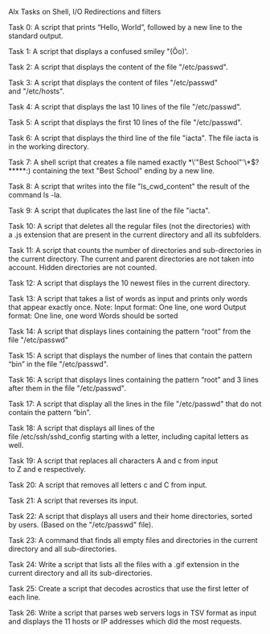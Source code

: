 Alx Tasks on Shell, I/O Redirections and filters

Task 0: A script that prints “Hello, World”, followed by a new line to the standard output.

Task 1: A script that displays a confused smiley "(Ôo)'.

Task 2: A script that displays the content of the file "/etc/passwd".

Task 3: A script that displays the content of files "/etc/passwd" and "/etc/hosts".

Task 4: A script that displays the last 10 lines of the file "/etc/passwd".

Task 5: A script that displays the first 10 lines of the file "/etc/passwd".

Task 6: A script that displays the third line of the file "iacta". The file iacta is in the working directory.

Task 7: A shell script that creates a file named exactly \*\\'"Best School"\'\\*$\?\*\*\*\*\*:) containing the text "Best School" ending by a new line.

Task 8: A script that writes into the file "ls_cwd_content" the result of the command ls -la.

Task 9: A script that duplicates the last line of the file "iacta".

Task 10: A script that deletes all the regular files (not the directories) with a .js extension that are present in the current directory and all its subfolders.

Task 11: A script that counts the number of directories and sub-directories in the current directory. The current and parent directories are not taken into account. Hidden directories are not counted.

Task 12: A script that displays the 10 newest files in the current directory.

Task 13: A script that takes a list of words as input and prints only words that appear exactly once.
Note: 
Input format: One line, one word
Output format: One line, one word
Words should be sorted

Task 14: A script that displays lines containing the pattern “root” from the file "/etc/passwd"

Task 15: A script that displays the number of lines that contain the pattern “bin” in the file "/etc/passwd".

Task 16: A script  that displays lines containing the pattern “root” and 3 lines after them in the file "/etc/passwd".

Task 17: A script that display all the lines in the file "/etc/passwd" that do not contain the pattern “bin”.

Task 18: A script that displays all lines of the file /etc/ssh/sshd_config starting with a letter, including capital letters as well.

Task 19: A script that replaces all characters A and c from input to Z and e respectively.

Task 20: A script that removes all letters c and C from input.

Task 21: A script that reverses its input.

Task 22: A script that displays all users and their home directories, sorted by users. (Based on the "/etc/passwd" file).

Task 23: A command that finds all empty files and directories in the current directory and all sub-directories.

Task 24: Write a script that lists all the files with a .gif extension in the current directory and all its sub-directories.

Task 25: Create a script that decodes acrostics that use the first letter of each line.

Task 26: Write a script that parses web servers logs in TSV format as input and displays the 11 hosts or IP addresses which did the most requests.
